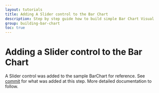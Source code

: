 ```yaml
---
layout: tutorials
title: Adding A Slider control to the Bar Chart
description: Step by step guide how to build simple Bar Chart Visual
group: building-bar-chart
toc: true
---
```


# Adding a Slider control to the Bar Chart
A Slider control was added to the sample BarChart for reference.
See [commit](https://github.com/Microsoft/PowerBI-visuals-sampleBarChart/commit/e2e0bc5888d9a3ca305a7a7af5046068645c8b30 ) for what was added at this step.
More detailed documentation to follow.
